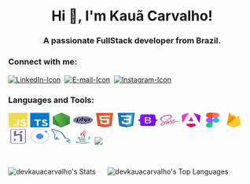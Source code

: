 <h1 align="center">Hi 👋, I'm Kauã Carvalho!</h1>
<h3 align="center">A passionate FullStack developer from Brazil.</h3>

<h3 align="left">Connect with me:</h3>
<p align="left">
<a href="https://linkedin.com/in/kaua-carvalho" target="_blank"><img align="center" src="https://upload.wikimedia.org/wikipedia/commons/thumb/8/81/LinkedIn_icon.svg/2048px-LinkedIn_icon.svg.png" alt="LinkedIn-Icon" height="40" width="40" /></a>&nbsp;
<a href="mailto:dev.kauacarvalho@gmail.com" target="_blank"><img align="center" src="https://upload.wikimedia.org/wikipedia/commons/thumb/7/7e/Gmail_icon_%282020%29.svg/1024px-Gmail_icon_%282020%29.svg.png" alt="E-mail-Icon" height="40" width="50" /></a>&nbsp;
<a href="https://www.instagram.com/string_kaua/" target="_blank"><img align="center" src="https://upload.wikimedia.org/wikipedia/commons/thumb/a/a5/Instagram_icon.png/2048px-Instagram_icon.png" alt="Instagram-Icon" height="40" width="40" /></a>
</p>

<h3 align="left">Languages and Tools:</h3>
<p align="left">
  <a href="https://developer.mozilla.org/en-US/docs/Web/JavaScript" target="_blank" style="color:transparent!important">
    <img alt="JavaScript-Icon" height="30" width="40" src="https://raw.githubusercontent.com/devicons/devicon/master/icons/javascript/javascript-plain.svg" />
  </a>
  <a href="https://www.typescriptlang.org/" target="_blank" style="color:transparent">
    <img alt="TypeScript-Icon" height="30" width="40" src="https://raw.githubusercontent.com/devicons/devicon/master/icons/typescript/typescript-original.svg" />
  </a>
  <a href="https://nodejs.org/" target="_blank" style="color:transparent">
    <img alt="NodeJs-Icon" height="30" width="40" src="https://raw.githubusercontent.com/devicons/devicon/master/icons/nodejs/nodejs-original.svg" />
  </a>
  <a href="https://www.php.net/" target="_blank" style="color:transparent">
    <img alt="PHP-Icon" height="30" width="40" src="https://raw.githubusercontent.com/devicons/devicon/master/icons/php/php-original.svg" />
  </a>
  <a href="https://developer.mozilla.org/pt-BR/docs/Web/HTML" target="_blank" style="color:transparent">
    <img alt="HTML-Icon" height="30" width="40" src="https://raw.githubusercontent.com/devicons/devicon/master/icons/html5/html5-original.svg" />
  </a>
  <a href="https://developer.mozilla.org/pt-BR/docs/Web/CSS" target="_blank" style="color:transparent">
    <img alt="CSS-Icon" height="30" width="40" src="https://raw.githubusercontent.com/devicons/devicon/master/icons/css3/css3-original.svg" />
  </a>
  <a href="https://getbootstrap.com/" target="_blank" style="color:transparent">
    <img alt="BootStrap-Icon" height="30" width="40" src="https://raw.githubusercontent.com/devicons/devicon/master/icons/bootstrap/bootstrap-original.svg" />
  </a>
  <a href="https://sass-lang.com/" target="_blank" style="color:transparent">
    <img alt="Sass-Icon" height="30" width="40" src="https://raw.githubusercontent.com/devicons/devicon/master/icons/sass/sass-original.svg" />
  </a>
  <a href="https://angular.dev/" target="_blank" style="color:transparent">
    <img alt="Angular-Icon" height="30" width="40" src="https://raw.githubusercontent.com/devicons/devicon/master/icons/angular/angular-original.svg" />
  </a>
  <a href="https://www.figma.com/" target="_blank" style="color:transparent">
    <img alt="Figma-Icon" height="30" width="40" src="https://raw.githubusercontent.com/devicons/devicon/master/icons/figma/figma-original.svg" />
  </a>
  <a href="https://firebase.google.com/" target="_blank" style="color:transparent">
    <img alt="Firebase-Icon" height="30" width="40" src="https://raw.githubusercontent.com/devicons/devicon/master/icons/firebase/firebase-original.svg" />
  </a>
  <a href="https://www.heroku.com/" target="_blank" style="color:transparent">
    <img alt="Heroku-Icon" height="30" width="40" src="https://raw.githubusercontent.com/devicons/devicon/master/icons/heroku/heroku-original.svg" />
  </a>
  <a href="https://ionicframework.com/" target="_blank" style="color:transparent">
    <img alt="Ionic-Icon" height="30" width="40" src="https://raw.githubusercontent.com/devicons/devicon/master/icons/ionic/ionic-original.svg" />
  </a>
  <a href="https://www.mysql.com/" target="_blank" style="color:transparent">
    <img alt="MySql-Icon" height="30" width="40" src="https://raw.githubusercontent.com/devicons/devicon/master/icons/mysql/mysql-original.svg" />
  </a>
  <a href="https://dev.java/" target="_blank" style="color:transparent">
    <img alt="Java-Icon" height="30" width="40" src="https://raw.githubusercontent.com/devicons/devicon/master/icons/java/java-original.svg" />
  </a>
  <a href="https://spring.io/projects/spring-boot" target="_blank" style="color:transparent">
    <img alt="Spring-Boot-Icon" height="30" width="50" src="https://user-images.githubusercontent.com/33158051/103466606-760a4000-4d14-11eb-9941-2f3d00371471.png" />
  </a>
</p><br>

![devkauacarvalho's Stats](https://github-readme-stats.vercel.app/api?username=devkauacarvalho&theme=gotham&show_icons=true&hide_border=true&count_private=true)&nbsp;&nbsp;&nbsp;&nbsp;&nbsp;
![devkauacarvalho's Top Languages](https://github-readme-stats.vercel.app/api/top-langs/?username=devkauacarvalho&theme=gotham&show_icons=true&hide_border=true&layout=compact)
